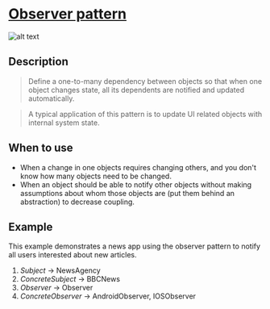 # [Observer pattern](https://en.wikipedia.org/wiki/Observer_pattern)

![alt text](https://miro.medium.com/max/1144/1*2KgKOfU3hNeF9VjoXhaXzQ.png)

## Description

>Define a one-to-many dependency between objects so that when one object changes state, all its dependents are notified 
> and updated automatically.

>A typical application of this pattern is to update UI related objects with internal system state.

## When to use

- When a change in one objects requires changing others, and you don't know how many objects need to be changed.
- When an object should be able to notify other objects without making assumptions about whom those objects are (put 
them behind an abstraction) to decrease coupling.

## Example

This example demonstrates a news app using the observer pattern to notify all users interested about new articles.

1. *Subject* -> NewsAgency
2. *ConcreteSubject* -> BBCNews
3. *Observer* -> Observer
4. *ConcreteObserver* -> AndroidObserver, IOSObserver

